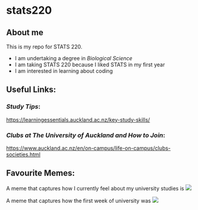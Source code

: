 # stats220

## About me

This is my repo for STATS 220. 

- I am undertaking a degree in *Biological Science*
- I am taking STATS 220 because I liked STATS in my first year
- I am interested in learning about coding

## Useful Links:
### *Study Tips*: 
https://learningessentials.auckland.ac.nz/key-study-skills/

### *Clubs at The University of Auckland and How to Join*:
https://www.auckland.ac.nz/en/on-campus/life-on-campus/clubs-societies.html

## Favourite Memes:

A meme that captures how I currently feel about my university studies is ![](https://media1.tenor.com/m/eBByy4ihCocAAAAd/angry-fist.gif)

A meme that captures how the first week of university was ![](https://media1.tenor.com/m/JG2OwJZFIKcAAAAC/yes-happy.gif)

